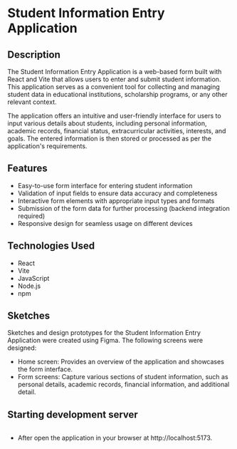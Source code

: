 # Student Information Entry Application

## Description

The Student Information Entry Application is a web-based form built with React and Vite that allows users to enter and submit student information. This application serves as a convenient tool for collecting and managing student data in educational institutions, scholarship programs, or any other relevant context.

The application offers an intuitive and user-friendly interface for users to input various details about students, including personal information, academic records, financial status, extracurricular activities, interests, and goals. The entered information is then stored or processed as per the application's requirements.

## Features

- Easy-to-use form interface for entering student information
- Validation of input fields to ensure data accuracy and completeness
- Interactive form elements with appropriate input types and formats
- Submission of the form data for further processing (backend integration required)
- Responsive design for seamless usage on different devices

## Technologies Used

- React
- Vite
- JavaScript
- Node.js
- npm

## Sketches

Sketches and design prototypes for the Student Information Entry Application were created using Figma. The following screens were designed:

- Home screen: Provides an overview of the application and showcases the form interface.
- Form screens: Capture various sections of student information, such as personal details, academic records, financial information, and additional detail.

## Starting development server
  ```npm run dev
  ```
 - After open the application in your browser at http://localhost:5173.



